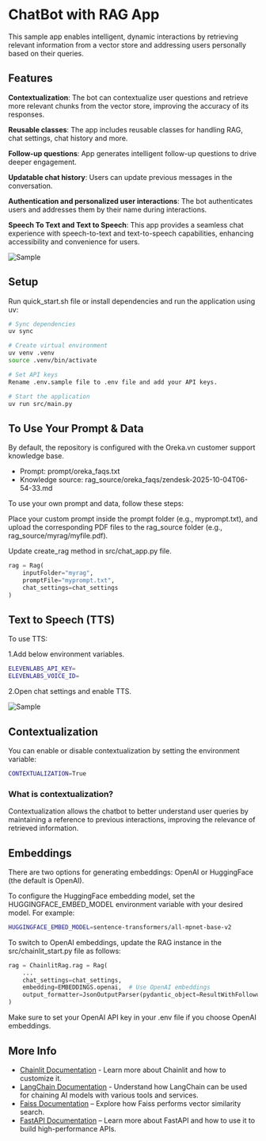 # ChatBot with RAG App

This sample app enables intelligent, dynamic interactions by retrieving relevant information from a vector store and addressing users personally based on their queries.

## Features

**Contextualization**: The bot can contextualize user questions and retrieve more relevant chunks from the vector store, improving the accuracy of its responses.

**Reusable classes**: The app includes reusable classes for handling RAG, chat settings, chat history  and more.

**Follow-up questions**: App generates intelligent follow-up questions to drive deeper engagement.

**Updatable chat history**: Users can update previous messages in the conversation.

**Authentication and personalized user interactions**: The bot authenticates users and addresses them by their name during interactions.

**Speech To Text and Text to Speech**: This app provides a seamless chat experience with speech-to-text and text-to-speech capabilities, enhancing accessibility and convenience for users.

![Sample](/assets/home-screen.png?raw=true "Rag Demo using LangChain, Chainlit, Faiss & FastApi")

## Setup

Run quick_start.sh file or install dependencies and run the application using uv:

```bash
# Sync dependencies
uv sync

# Create virtual environment
uv venv .venv
source .venv/bin/activate

# Set API keys
Rename .env.sample file to .env file and add your API keys. 

# Start the application
uv run src/main.py
```

## To Use Your Prompt & Data

By default, the repository is configured with the Oreka.vn customer support knowledge base.

- Prompt: prompt/oreka_faqs.txt
- Knowledge source: rag_source/oreka_faqs/zendesk-2025-10-04T06-54-33.md

To use your own prompt and data, follow these steps:

Place your custom prompt inside the prompt folder (e.g., myprompt.txt), and upload the corresponding PDF files to the rag_source folder (e.g., rag_source/myrag/myfile.pdf).

Update create_rag method in src/chat_app.py file.

```python
rag = Rag(
    inputFolder="myrag",
    promptFile="myprompt.txt",
    chat_settings=chat_settings
)
```

## Text to Speech (TTS)

To use TTS:

1.Add below environment variables.

```bash
ELEVENLABS_API_KEY=
ELEVENLABS_VOICE_ID=
```

2.Open chat settings and enable TTS.

![Sample](/assets/settings.png?raw=true "TTS")

## Contextualization

You can enable or disable contextualization by setting the environment variable:

```bash
CONTEXTUALIZATION=True
```

### What is contextualization?

Contextualization allows the chatbot to better understand user queries by maintaining a reference to previous interactions, improving the relevance of retrieved information.

## Embeddings

There are two options for generating embeddings: OpenAI or HuggingFace (the default is OpenAI).

To configure the HuggingFace embedding model, set the HUGGINGFACE_EMBED_MODEL environment variable with your desired model. For example:

```bash
HUGGINGFACE_EMBED_MODEL=sentence-transformers/all-mpnet-base-v2
```

To switch to OpenAI embeddings, update the RAG instance in the src/chainlit_start.py file as follows:

```python
rag = ChainlitRag.rag = Rag(
    ...
    chat_settings=chat_settings,
    embedding=EMBEDDINGS.openai,  # Use OpenAI embeddings
    output_formatter=JsonOutputParser(pydantic_object=ResultWithFollowup)
)
```

Make sure to set your OpenAI API key in your .env file if you choose OpenAI embeddings.

## More Info

- [Chainlit Documentation](https://docs.chainlit.io/get-started/overview) - Learn more about Chainlit and how to customize it.
- [LangChain Documentation](https://www.langchain.com/) - Understand how LangChain can be used for chaining AI models with various tools and services.
- [Faiss Documentation](https://faiss.ai) – Explore how Faiss performs vector similarity search.
- [FastAPI Documentation](https://fastapi.tiangolo.com) – Learn more about FastAPI and how to use it to build high-performance APIs.
